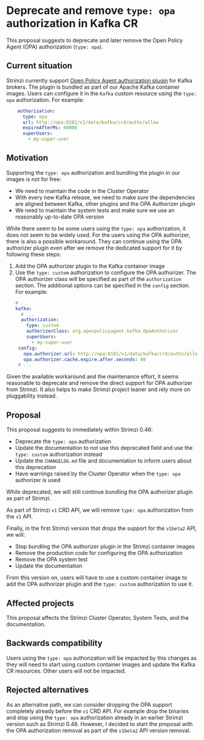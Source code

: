 # Deprecate and remove `type: opa` authorization in Kafka CR

This proposal suggests to deprecate and later remove the Open Policy Agent (OPA) authorization (`type: opa`).

## Current situation

Strimzi currently support [Open Policy Agent authorization plugin](https://github.com/StyraInc/opa-kafka-plugin) for Kafka brokers.
The plugin is bundled as part of our Apache Kafka container images.
Users can configure it in the `Kafka` custom resource using the `type: opa` authorization.
For example:

```yaml
    authorization:
      type: opa
      url: http://opa:8181/v1/data/kafka/crd/authz/allow
      expireAfterMs: 60000
      superUsers:
        - my-super-user
```

## Motivation

Supporting the `type: opa` authorization and bundling the plugin in our images is not for free:
* We need to maintain the code in the Cluster Operator
* With every new Kafka release, we need to make sure the dependencies are aligned between Kafka, other plugins and the OPA Authorizer plugin
* We need to maintain the system tests and make sure we use an reasonably up-to-date OPA version

While there seem to be some users using the `type: opa` authorization, it does not seem to be widely used.
For the users using the OPA authorizer, there is also a possible workaround.
They can continue using the OPA authorizer plugin even after we remove the dedicated support for it by following these steps:
1. Add the OPA authorizer plugin to the Kafka container image
2. Use the `type: custom` authorization to configure the OPA authorizer.
   The OPA authorizer class will be specified as part of the `authorization` section.
   The additional options can be specified in the `config` section.
   For example:
   ```yaml
   # ...
   kafka:
     # ...
     authorization:
       type: custom
       authorizerClass: org.openpolicyagent.kafka.OpaAuthorizer
       superUsers:
         - my-super-user
    config:
      opa.authorizer.url: http://opa:8181/v1/data/kafka/crd/authz/allow
      opa.authorizer.cache.expire.after.seconds: 60
    # ...
   ```

Given the available workaround and the maintenance effort, it seems reasonable to deprecate and remove the direct support for OPA authorizer from Strimzi.
It also helps to make Strimzi project leaner and rely more on pluggability instead.

## Proposal

This proposal suggests to immediately within Strimzi 0.46:
* Deprecate the `type: opa` authorization
* Update the documentation to not use this deprecated field and use the `type: custom` authorization instead
* Update the `CHANGELOG.md` file and documentation to inform users about this deprecation
* Have warnings raised by the Cluster Operator when the `type: opa` authorizer is used

While deprecated, we will still continue bundling the OPA authorizer plugin as part of Strimzi.

As part of Strimzi `v1` CRD API, we will remove `type: opa` authorization from the `v1` API.

Finally, in the first Strimzi version that drops the support for the `v1beta2` API, we will:
* Stop bundling the OPA authorizer plugin in the Strimzi container images
* Remove the production code for configuring the OPA authorization
* Remove the OPA system test
* Update the documentation

From this version on, users will have to use a custom container image to add the OPA authorizer plugin and the `type: custom` authorization to use it.

## Affected projects

This proposal affects the Strimzi Cluster Operator, System Tests, and the documentation.

## Backwards compatibility

Users using the `type: opa` authorization will be impacted by this changes as they will need to start using custom container images and update the Kafka CR resources.
Other users will not be impacted.

## Rejected alternatives

As an alternative path, we can consider dropping the OPA support completely already before the `v1` CRD API.
For example drop the binaries and stop using the `type: opa` authorization already in an earlier Strimzi version such as Strimzi 0.48.
However, I decided to start the proposal with the OPA authorization removal as part of the `v1beta2` API version removal.
